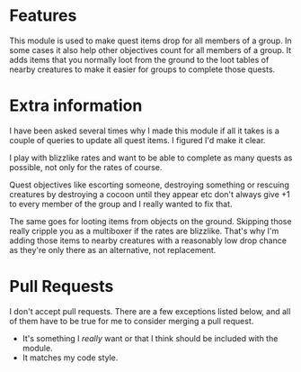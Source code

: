 # Features
This module is used to make quest items drop for all members of a group. In some cases it also help other objectives count for all members of a group. It adds items that you normally loot from the ground to the loot tables of nearby creatures to make it easier for groups to complete those quests.

# Extra information
I have been asked several times why I made this module if all it takes is a couple of queries to update all quest items. I figured I'd make it clear.

I play with blizzlike rates and want to be able to complete as many quests as possible, not only for the rates of course.

Quest objectives like escorting someone, destroying something or rescuing creatures by destroying a cocoon until they appear etc don't always give +1 to every member of the group and I really wanted to fix that.

The same goes for looting items from objects on the ground. Skipping those really cripple you as a multiboxer if the rates are blizzlike. That's why I'm adding those items to nearby creatures with a reasonably low drop chance as they're only there as an alternative, not replacement.

# Pull Requests
I don't accept pull requests. There are a few exceptions listed below, and all of them have to be true for me to consider merging a pull request.
- It's something I *really* want or that I think should be included with the module.
- It matches my code style.
